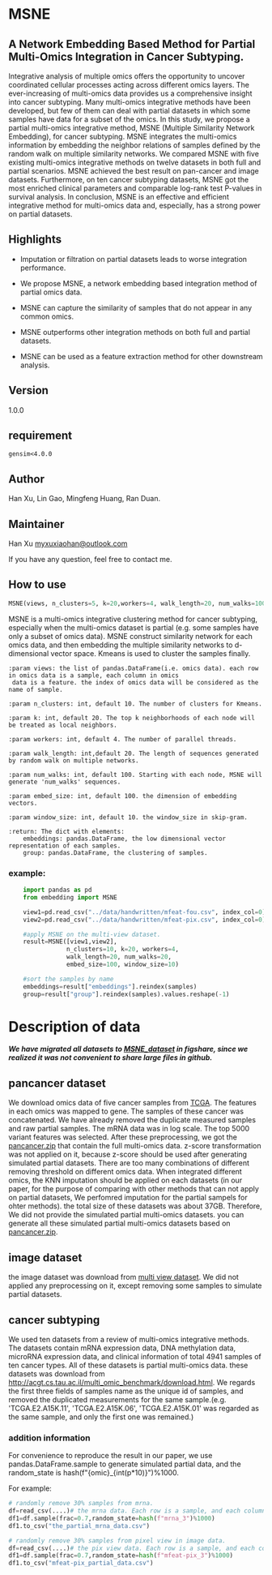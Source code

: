 # MSNE

## A Network Embedding Based Method for Partial Multi-Omics Integration in Cancer Subtyping.

Integrative analysis of multiple omics offers the opportunity to uncover coordinated cellular processes acting across different omics layers. The ever-increasing of multi-omics data provides us a comprehensive insight into cancer subtyping. Many multi-omics integrative methods have been developed, but few of them can deal with partial datasets in which some samples have data for a subset of the omics. In this study, we propose a partial multi-omics integrative method, MSNE (Multiple Similarity Network Embedding), for cancer subtyping. MSNE integrates the multi-omics information by embedding the neighbor relations of samples defined by the random walk on multiple similarity networks. We compared MSNE with five existing multi-omics integrative methods on twelve datasets in both full and partial scenarios. MSNE achieved the best result on pan-cancer and image datasets. Furthermore, on ten cancer subtyping datasets, MSNE got the most enriched clinical parameters and comparable log-rank test P-values in survival analysis. In conclusion, MSNE is an effective and efficient integrative method for multi-omics data and, especially, has a strong power on partial datasets.

## Highlights

* Imputation or filtration on partial datasets leads to worse integration performance.

* We propose MSNE, a network embedding based integration method of partial omics data.

* MSNE can capture the similarity of samples that do not appear in any common omics.

* MSNE outperforms other integration methods on both full and partial datasets.

* MSNE can be used as a feature extraction method for other downstream analysis.


## Version

1.0.0

## requirement

```
gensim<4.0.0
```

## Author

Han Xu, Lin Gao, Mingfeng Huang, Ran Duan.

## Maintainer

Han Xu <myxuxiaohan@outlook.com>

If you have any question, feel free to contact me.

## How to use
```python
MSNE(views, n_clusters=5, k=20,workers=4, walk_length=20, num_walks=100, embed_size=100, window_size=10)
```
MSNE is a multi-omics integrative clustering method for cancer subtyping, especially when the
multi-omics dataset is partial (e.g. some samples have only a subset of omics data). MSNE construct
similarity network for each omics data, and then embedding the multiple similarity networks to
d-dimensional vector space. Kmeans is used to cluster the samples finally.

    :param views: the list of pandas.DataFrame(i.e. omics data). each row in omics data is a sample, each column in omics
     data is a feature. the index of omics data will be considered as the name of sample.

    :param n_clusters: int, default 10. The number of clusters for Kmeans.

    :param k: int, default 20. The top k neighborhoods of each node will be treated as local neighbors.

    :param workers: int, default 4. The number of parallel threads.

    :param walk_length: int,default 20. The length of sequences generated by random walk on multiple networks.

    :param num_walks: int, default 100. Starting with each node, MSNE will generate 'num_walks' sequences.

    :param embed_size: int, default 100. the dimension of embedding vectors.

    :param window_size: int, default 10. the window_size in skip-gram.

    :return: The dict with elements:
        embeddings: pandas.DataFrame, the low dimensional vector representation of each samples.
        group: pandas.DataFrame, the clustering of samples.

### example:
```python
    import pandas as pd
    from embedding import MSNE

    view1=pd.read_csv("../data/handwritten/mfeat-fou.csv", index_col=0)
    view2=pd.read_csv("../data/handwritten/mfeat-pix.csv", index_col=0)

    #apply MSNE on the multi-view dataset.
    result=MSNE([view1,view2],
                n_clusters=10, k=20, workers=4,
                walk_length=20, num_walks=20,
                embed_size=100, window_size=10)

    #sort the samples by name
    embeddings=result["embeddings"].reindex(samples)
    group=result["group"].reindex(samples).values.reshape(-1)
```


# Description of data
***We have migrated all datasets to [MSNE_dataset](https://figshare.com/articles/dataset/MSNE_dataset/21802707) in figshare, since we realized it was not convenient to share large files in github.***
## pancancer dataset
We download omics data of five cancer samples from [TCGA](https://portal.gdc.cancer.gov/). The features in each omics was mapped to gene. The samples of these cancer was concatenated. We have already removed the duplicate measured samples and raw partial samples. The mRNA data was in log scale. The top 5000 variant features was selected. After these preprocessing, we got the [pancancer.zip](https://github.com/xuxiaohan/MSNE/tree/master/data/pancacer/pancancer.zip) that contain the full multi-omics data. z-score transformation was not applied on it, because z-score should be used after generating simulated partial datasets.
There are too many combinations of different removing threshold on different omics data. When integrated different omics, the KNN imputation should be applied on each datasets (in our paper, for the purpose of comparing with other methods that can not apply on partial datasets, We perfomred imputation for the partial sampels for ohter methods). the total size of these datasets was about 37GB. Therefore, We did not provide the simulated partial multi-omics datasets.
you can generate all these simulated partial multi-omics datasets based on [pancancer.zip](https://github.com/xuxiaohan/MSNE/tree/master/data/pancacer/pancancer.zip).

## image dataset
the image dataset was download from [multi view dataset](https://archive.ics.uci.edu/ml/datasets/Multiple+Features). We did not applied any preprocessing on it, except removing some samples to simulate partial datasets.

## cancer subtyping
We used ten datasets from a review of multi-omics integrative methods. The datasets contain mRNA expression data, DNA methylation data, microRNA expression data, and clinical information of total 4941 samples of ten cancer types. All of these datasets is partial multi-omics data. these datasets was download from http://acgt.cs.tau.ac.il/multi_omic_benchmark/download.html. We regards the first three fields of samples name as the unique id of samples, and removed the duplicated measurements for the same sample.(e.g. 'TCGA.E2.A15K.11', 'TCGA.E2.A15K.06', 'TCGA.E2.A15K.01' was regarded as the same sample, and only the first one was remained.)


### addition information

For convenience to reproduce the result in our paper, we use pandas.DataFrame.sample to generate simulated partial data, and the random_state is hash(f"{omic}_{int(p*10)}")%1000.

For example: 
```python
# randomly remove 30% samples from mrna.
df=read_csv(....)# the mrna data. Each row is a sample, and each column is a feature.
df1=df.sample(frac=0.7,random_state=hash(f"mrna_3")%1000)
df1.to_csv("the_partial_mrna_data.csv")

# randomly remove 30% samples from pixel view in image data.
df=read_csv(....)# the pix view data. Each row is a sample, and each column is a feature.
df1=df.sample(frac=0.7,random_state=hash(f"mfeat-pix_3")%1000)
df1.to_csv("mfeat-pix_partial_data.csv")

```
